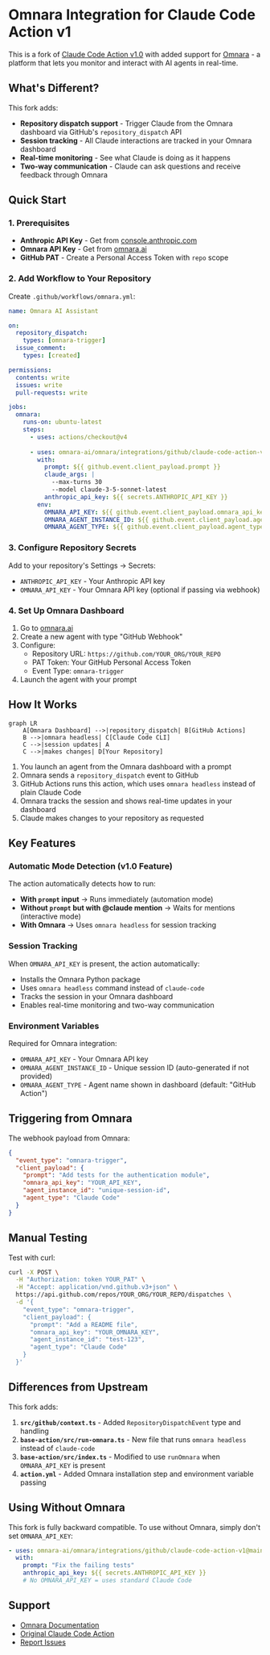 # Omnara Integration for Claude Code Action v1

This is a fork of [Claude Code Action v1.0](https://github.com/anthropics/claude-code-action) with added support for [Omnara](https://omnara.ai) - a platform that lets you monitor and interact with AI agents in real-time.

## What's Different?

This fork adds:
- **Repository dispatch support** - Trigger Claude from the Omnara dashboard via GitHub's `repository_dispatch` API
- **Session tracking** - All Claude interactions are tracked in your Omnara dashboard
- **Real-time monitoring** - See what Claude is doing as it happens
- **Two-way communication** - Claude can ask questions and receive feedback through Omnara

## Quick Start

### 1. Prerequisites

- **Anthropic API Key** - Get from [console.anthropic.com](https://console.anthropic.com)
- **Omnara API Key** - Get from [omnara.ai](https://omnara.ai)
- **GitHub PAT** - Create a Personal Access Token with `repo` scope

### 2. Add Workflow to Your Repository

Create `.github/workflows/omnara.yml`:

```yaml
name: Omnara AI Assistant

on:
  repository_dispatch:
    types: [omnara-trigger]
  issue_comment:
    types: [created]

permissions:
  contents: write
  issues: write
  pull-requests: write

jobs:
  omnara:
    runs-on: ubuntu-latest
    steps:
      - uses: actions/checkout@v4
      
      - uses: omnara-ai/omnara/integrations/github/claude-code-action-v1@main
        with:
          prompt: ${{ github.event.client_payload.prompt }}
          claude_args: |
            --max-turns 30
            --model claude-3-5-sonnet-latest
          anthropic_api_key: ${{ secrets.ANTHROPIC_API_KEY }}
        env:
          OMNARA_API_KEY: ${{ github.event.client_payload.omnara_api_key }}
          OMNARA_AGENT_INSTANCE_ID: ${{ github.event.client_payload.agent_instance_id }}
          OMNARA_AGENT_TYPE: ${{ github.event.client_payload.agent_type }}
```

### 3. Configure Repository Secrets

Add to your repository's Settings → Secrets:
- `ANTHROPIC_API_KEY` - Your Anthropic API key
- `OMNARA_API_KEY` - Your Omnara API key (optional if passing via webhook)

### 4. Set Up Omnara Dashboard

1. Go to [omnara.ai](https://omnara.ai)
2. Create a new agent with type "GitHub Webhook"
3. Configure:
   - Repository URL: `https://github.com/YOUR_ORG/YOUR_REPO`
   - PAT Token: Your GitHub Personal Access Token
   - Event Type: `omnara-trigger`
4. Launch the agent with your prompt

## How It Works

```mermaid
graph LR
    A[Omnara Dashboard] -->|repository_dispatch| B[GitHub Actions]
    B -->|omnara headless| C[Claude Code CLI]
    C -->|session updates| A
    C -->|makes changes| D[Your Repository]
```

1. You launch an agent from the Omnara dashboard with a prompt
2. Omnara sends a `repository_dispatch` event to GitHub
3. GitHub Actions runs this action, which uses `omnara headless` instead of plain Claude Code
4. Omnara tracks the session and shows real-time updates in your dashboard
5. Claude makes changes to your repository as requested

## Key Features

### Automatic Mode Detection (v1.0 Feature)

The action automatically detects how to run:
- **With `prompt` input** → Runs immediately (automation mode)
- **Without `prompt` but with @claude mention** → Waits for mentions (interactive mode)
- **With Omnara** → Uses `omnara headless` for session tracking

### Session Tracking

When `OMNARA_API_KEY` is present, the action automatically:
- Installs the Omnara Python package
- Uses `omnara headless` command instead of `claude-code`
- Tracks the session in your Omnara dashboard
- Enables real-time monitoring and two-way communication

### Environment Variables

Required for Omnara integration:
- `OMNARA_API_KEY` - Your Omnara API key
- `OMNARA_AGENT_INSTANCE_ID` - Unique session ID (auto-generated if not provided)
- `OMNARA_AGENT_TYPE` - Agent name shown in dashboard (default: "GitHub Action")

## Triggering from Omnara

The webhook payload from Omnara:

```json
{
  "event_type": "omnara-trigger",
  "client_payload": {
    "prompt": "Add tests for the authentication module",
    "omnara_api_key": "YOUR_API_KEY",
    "agent_instance_id": "unique-session-id",
    "agent_type": "Claude Code"
  }
}
```

## Manual Testing

Test with curl:

```bash
curl -X POST \
  -H "Authorization: token YOUR_PAT" \
  -H "Accept: application/vnd.github.v3+json" \
  https://api.github.com/repos/YOUR_ORG/YOUR_REPO/dispatches \
  -d '{
    "event_type": "omnara-trigger",
    "client_payload": {
      "prompt": "Add a README file",
      "omnara_api_key": "YOUR_OMNARA_KEY",
      "agent_instance_id": "test-123",
      "agent_type": "Claude Code"
    }
  }'
```

## Differences from Upstream

This fork adds:
1. **`src/github/context.ts`** - Added `RepositoryDispatchEvent` type and handling
2. **`base-action/src/run-omnara.ts`** - New file that runs `omnara headless` instead of `claude-code`
3. **`base-action/src/index.ts`** - Modified to use `runOmnara` when `OMNARA_API_KEY` is present
4. **`action.yml`** - Added Omnara installation step and environment variable passing

## Using Without Omnara

This fork is fully backward compatible. To use without Omnara, simply don't set `OMNARA_API_KEY`:

```yaml
- uses: omnara-ai/omnara/integrations/github/claude-code-action-v1@main
  with:
    prompt: "Fix the failing tests"
    anthropic_api_key: ${{ secrets.ANTHROPIC_API_KEY }}
    # No OMNARA_API_KEY = uses standard Claude Code
```

## Support

- [Omnara Documentation](https://docs.omnara.ai)
- [Original Claude Code Action](https://github.com/anthropics/claude-code-action)
- [Report Issues](https://github.com/omnara-ai/omnara/issues)